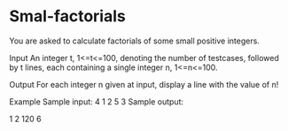 # Smal-factorials

You are asked to calculate factorials of some small positive integers.

Input
An integer t, 1<=t<=100, denoting the number of testcases, followed by t lines, each containing a single integer n, 1<=n<=100.

Output
For each integer n given at input, display a line with the value of n!

Example
Sample input:
4
1
2
5
3
Sample output:

1
2
120
6
